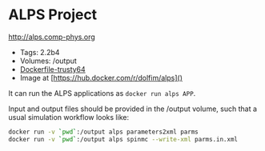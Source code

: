 # ALPS Project
http://alps.comp-phys.org

* Tags: 2.2b4
* Volumes: /output
* [Dockerfile-trusty64](v2.2.b4/ubuntu/Dockerfile)
* Image at [https://hub.docker.com/r/dolfim/alps]()

It can run the ALPS applications as `docker run alps APP`.

Input and output files should be provided in the /output volume, such that a usual simulation workflow looks like:
```sh
docker run -v `pwd`:/output alps parameters2xml parms
docker run -v `pwd`:/output alps spinmc --write-xml parms.in.xml
```